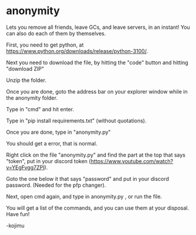 # anonymity
Lets you remove all friends, leave GCs, and leave servers, in an instant! You can also do each of them by themselves.

First, you need to get python, at https://www.python.org/downloads/release/python-3100/. 


Next you need to download the file, by hitting the "code" button and hitting "download ZIP"


Unzip the folder.


Once you are done, goto the address bar on your explorer window while in the anonymity folder.


Type in "cmd" and hit enter.


Type in "pip install requirements.txt" (without quotations).



Once you are done, type in "anonymity.py"


You should get a error, that is normal.


Right click on the file "anonymity.py" and find the part at the top that says "token", put in your discord token (https://www.youtube.com/watch?v=YEgFvgg7ZPI).


Goto the one below it that says "password" and put in your discord password. (Needed for the pfp changer).


Next, open cmd again, and type in anonymity.py , or run the file.


You will get a list of the commands, and you can use them at your disposal. Have fun!


-kojimu
